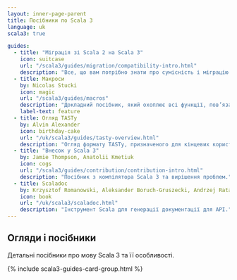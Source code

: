 ```yaml
---
layout: inner-page-parent
title: Посібники по Scala 3
language: uk
scala3: true

guides:
  - title: "Міграція зі Scala 2 на Scala 3"
    icon: suitcase
    url: "/scala3/guides/migration/compatibility-intro.html"
    description: "Все, що вам потрібно знати про сумісність і міграцію на Scala 3."
  - title: Макроси
    by: Nicolas Stucki
    icon: magic
    url: "/scala3/guides/macros"
    description: "Докладний посібник, який охоплює всі функції, пов’язані з написанням макросів у Scala 3."
    label-text: feature
  - title: Огляд TASTy
    by: Alvin Alexander
    icon: birthday-cake
    url: "/uk/scala3/guides/tasty-overview.html"
    description: "Огляд формату TASTy, призначеного для кінцевих користувачів мови Scala."
  - title: "Внесок у Scala 3"
    by: Jamie Thompson, Anatolii Kmetiuk
    icon: cogs
    url: "/scala3/guides/contribution/contribution-intro.html"
    description: "Посібник з компілятора Scala 3 та вирішення проблем."
  - title: Scaladoc
    by: Krzysztof Romanowski, Aleksander Boruch-Gruszecki, Andrzej Ratajczak, Kacper Korban, Filip Zybała
    icon: book
    url: "/uk/scala3/scaladoc.html"
    description: "Інструмент Scala для генерації документації для API."
---
```


<section class="full-width">
	<div class="wrap">
    <div class="content-primary overviews">
      <div class="inner-box toc-context">
        <h2>Огляди і посібники</h2>
        <p>
          Детальні посібники про мову Scala 3 та її особливості.
        </p>
{% include scala3-guides-card-group.html %}
      </div>
    </div>
  </div>
</section>

